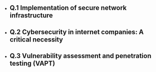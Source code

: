 - ## Q.1 Implementation of secure network infrastructure
- ## Q.2 Cybersecurity in internet companies: A critical necessity
- ## Q.3 Vulnerability assessment and penetration testing (VAPT)

